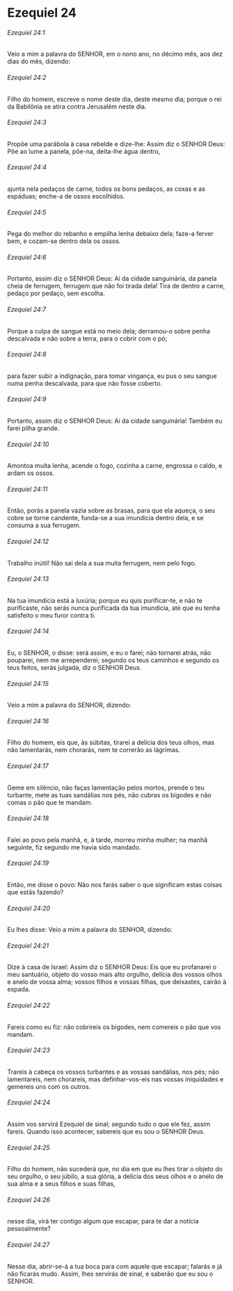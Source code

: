 # Ezequiel 24

###### Ezequiel 24:1

Veio a mim a palavra do SENHOR, em o nono ano, no décimo mês, aos dez dias do mês, dizendo:

###### Ezequiel 24:2

Filho do homem, escreve o nome deste dia, deste mesmo dia; porque o rei da Babilônia se atira contra Jerusalém neste dia.

###### Ezequiel 24:3

Propõe uma parábola à casa rebelde e dize-lhe: Assim diz o SENHOR Deus: Põe ao lume a panela, põe-na, deita-lhe água dentro,

###### Ezequiel 24:4

ajunta nela pedaços de carne, todos os bons pedaços, as coxas e as espáduas; enche-a de ossos escolhidos.

###### Ezequiel 24:5

Pega do melhor do rebanho e empilha lenha debaixo dela; faze-a ferver bem, e cozam-se dentro dela os ossos.

###### Ezequiel 24:6

Portanto, assim diz o SENHOR Deus: Ai da cidade sanguinária, da panela cheia de ferrugem, ferrugem que não foi tirada dela! Tira de dentro a carne, pedaço por pedaço, sem escolha.

###### Ezequiel 24:7

Porque a culpa de sangue está no meio dela; derramou-o sobre penha descalvada e não sobre a terra, para o cobrir com o pó;

###### Ezequiel 24:8

para fazer subir a indignação, para tomar vingança, eu pus o seu sangue numa penha descalvada, para que não fosse coberto.

###### Ezequiel 24:9

Portanto, assim diz o SENHOR Deus: Ai da cidade sanguinária! Também eu farei pilha grande.

###### Ezequiel 24:10

Amontoa muita lenha, acende o fogo, cozinha a carne, engrossa o caldo, e ardam os ossos.

###### Ezequiel 24:11

Então, porás a panela vazia sobre as brasas, para que ela aqueça, o seu cobre se torne candente, funda-se a sua imundícia dentro dela, e se consuma a sua ferrugem.

###### Ezequiel 24:12

Trabalho inútil! Não sai dela a sua muita ferrugem, nem pelo fogo.

###### Ezequiel 24:13

Na tua imundícia está a luxúria; porque eu quis purificar-te, e não te purificaste, não serás nunca purificada da tua imundícia, até que eu tenha satisfeito o meu furor contra ti.

###### Ezequiel 24:14

Eu, o SENHOR, o disse: será assim, e eu o farei; não tornarei atrás, não pouparei, nem me arrependerei; segundo os teus caminhos e segundo os teus feitos, serás julgada, diz o SENHOR Deus.

###### Ezequiel 24:15

Veio a mim a palavra do SENHOR, dizendo:

###### Ezequiel 24:16

Filho do homem, eis que, às súbitas, tirarei a delícia dos teus olhos, mas não lamentarás, nem chorarás, nem te correrão as lágrimas.

###### Ezequiel 24:17

Geme em silêncio, não faças lamentação pelos mortos, prende o teu turbante, mete as tuas sandálias nos pés, não cubras os bigodes e não comas o pão que te mandam.

###### Ezequiel 24:18

Falei ao povo pela manhã, e, à tarde, morreu minha mulher; na manhã seguinte, fiz segundo me havia sido mandado.

###### Ezequiel 24:19

Então, me disse o povo: Não nos farás saber o que significam estas coisas que estás fazendo?

###### Ezequiel 24:20

Eu lhes disse: Veio a mim a palavra do SENHOR, dizendo:

###### Ezequiel 24:21

Dize à casa de Israel: Assim diz o SENHOR Deus: Eis que eu profanarei o meu santuário, objeto do vosso mais alto orgulho, delícia dos vossos olhos e anelo de vossa alma; vossos filhos e vossas filhas, que deixastes, cairão à espada.

###### Ezequiel 24:22

Fareis como eu fiz: não cobrireis os bigodes, nem comereis o pão que vos mandam.

###### Ezequiel 24:23

Trareis à cabeça os vossos turbantes e as vossas sandálias, nos pés; não lamentareis, nem chorareis, mas definhar-vos-eis nas vossas iniquidades e gemereis uns com os outros.

###### Ezequiel 24:24

Assim vos servirá Ezequiel de sinal; segundo tudo o que ele fez, assim fareis. Quando isso acontecer, sabereis que eu sou o SENHOR Deus.

###### Ezequiel 24:25

Filho do homem, não sucederá que, no dia em que eu lhes tirar o objeto do seu orgulho, o seu júbilo, a sua glória, a delícia dos seus olhos e o anelo de sua alma e a seus filhos e suas filhas,

###### Ezequiel 24:26

nesse dia, virá ter contigo algum que escapar, para te dar a notícia pessoalmente?

###### Ezequiel 24:27

Nesse dia, abrir-se-á a tua boca para com aquele que escapar; falarás e já não ficarás mudo. Assim, lhes servirás de sinal, e saberão que eu sou o SENHOR.

